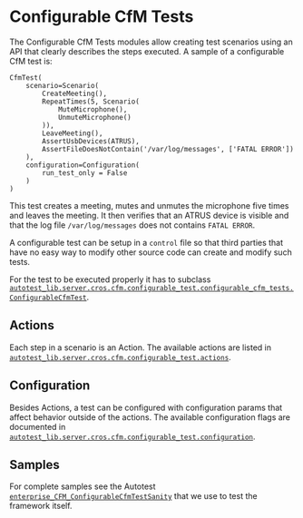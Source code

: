 # Configurable CfM Tests

The Configurable CfM Tests modules allow creating test scenarios using an API
that clearly describes the steps executed. A sample of a configurable CfM test
is:

    CfmTest(
        scenario=Scenario(
            CreateMeeting(),
            RepeatTimes(5, Scenario(
                MuteMicrophone(),
                UnmuteMicrophone()
            )),
            LeaveMeeting(),
            AssertUsbDevices(ATRUS),
            AssertFileDoesNotContain('/var/log/messages', ['FATAL ERROR'])
        ),
        configuration=Configuration(
            run_test_only = False
        )
    )

This test creates a meeting, mutes and unmutes the microphone five times and
leaves the meeting. It then verifies that an ATRUS device is visible and that
the log file `/var/log/messages` does not contains `FATAL ERROR`.

A configurable test can be setup in a `control` file so that third parties
that have no easy way to modify other source code can create and modify
such tests.

For the test to be executed properly it has to subclass [`autotest_lib.server.cros.cfm.configurable_test.configurable_cfm_tests.ConfigurableCfmTest`](https://chromium.googlesource.com/chromiumos/third_party/autotest/+/master/server/cros/cfm/configurable_test/configurable_cfm_test.py).

## Actions

Each step in a scenario is an Action. The available actions are listed in
[`autotest_lib.server.cros.cfm.configurable_test.actions`](https://chromium.googlesource.com/chromiumos/third_party/autotest/+/master/server/cros/cfm/configurable_test/actions.py).

## Configuration

Besides Actions, a test can be configured with configuration params that affect
behavior outside of the actions. The available configuration flags are
documented in
[`autotest_lib.server.cros.cfm.configurable_test.configuration`](https://chromium.googlesource.com/chromiumos/third_party/autotest/+/master/server/cros/cfm/configurable_test/configuration.py).

## Samples

For complete samples see the Autotest
[`enterprise_CFM_ConfigurableCfmTestSanity`](https://chromium.googlesource.com/chromiumos/third_party/autotest/+/master/server/site_tests/enterprise_CFM_ConfigurableCfmTestSanity/)
that we use to test the framework itself.


